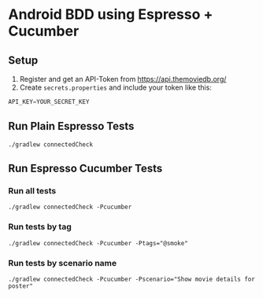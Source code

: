 # Android BDD using Espresso + Cucumber

## Setup
1. Register and get an API-Token from https://api.themoviedb.org/
2. Create `secrets.properties` and include your token like this:
```java
API_KEY=YOUR_SECRET_KEY
```

## Run Plain Espresso Tests
`./gradlew connectedCheck`  

## Run Espresso Cucumber Tests
### Run all tests
`./gradlew connectedCheck -Pcucumber`  
### Run tests by tag
`./gradlew connectedCheck -Pcucumber -Ptags="@smoke"`  
### Run tests by scenario name
`./gradlew connectedCheck -Pcucumber -Pscenario="Show movie details for poster"`
